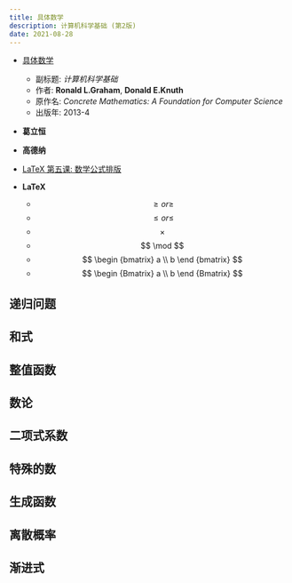 ```yaml
---
title: 具体数学
description: 计算机科学基础 (第2版)
date: 2021-08-28
---
```


* [具体数学](https://book.douban.com/subject/21323941/)
  - 副标题: *计算机科学基础*
  - 作者: **Ronald L.Graham**, **Donald E.Knuth**
  - 原作名: *Concrete Mathematics: A Foundation for Computer Science*
  - 出版年: 2013-4

* **葛立恒**
* **高德纳**

* [LaTeX 第五课: 数学公式排版](https://zhuanlan.zhihu.com/p/24502400)

* **LaTeX**
  - $$ \geq or \ge $$
  - $$ \leq or \le $$
  - $$ \times $$
  - $$ \mod $$
  - $$ \begin {bmatrix} a \\ b \end {bmatrix} $$
  - $$ \begin {Bmatrix} a \\ b \end {Bmatrix} $$

## 递归问题

## 和式

## 整值函数

## 数论

## 二项式系数

## 特殊的数

## 生成函数

## 离散概率

## 渐进式
